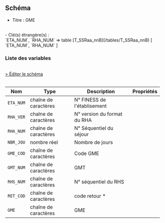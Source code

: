 ## Schéma

- Titre : GME
<br />
- Clé(s) étrangère(s) : <br />
`ETA_NUM`, `RHA_NUM` => table [T_SSRaa_nnB](/tables/T_SSRaa_nnB) [ `ETA_NUM`, `RHA_NUM` ]<br />

### Liste des variables
<br />
<div>
    <a href="https://gitlab.com/healthdatahub/schema-snds/edit/master/schemas/PMSI/PMSI%20SSR/T_SSRaa_nnGME.json"  
    arget="_blank" rel="noopener noreferrer">> Éditer le schéma</a>
    <OutboundLink />
</div>
<br />

Nom|Type|Description|Propriétés
-|-|-|-
`ETA_NUM`|chaîne de caractères|N° FINESS de l&#x27;établisement||
`RHA_VER`|chaîne de caractères|N° version du format du RHA||
`RHA_NUM`|chaîne de caractères|N° Séquentiel du séjour||
`NBR_JOU`|nombre réel|Nombre de jours||
`GME_COD`|chaîne de caractères|Code GME||
`GMT_NUM`|chaîne de caractères|GMT||
`RHS_NUM`|chaîne de caractères|N° séquentiel du RHS||
`RET_COD`|chaîne de caractères|code retour *||
`GME`|chaîne de caractères|GME||

